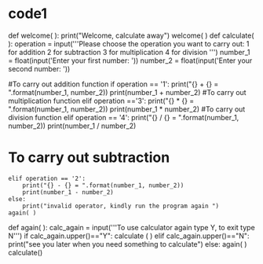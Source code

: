 # code1
def welcome( ):
        print("Welcome, calculate away")
welcome( )
def calculate( ):
    operation = input('''Please choose the operation you want to carry out:
    1 for addition
    2 for subtraction
    3 for multiplication
    4 for division
    ''')
    number_1 = float(input('Enter your first number: '))
    number_2 = float(input('Enter your second number: '))
    
#To carry out addition function
    if operation == '1': 
        print("{} + {} = ".format(number_1, number_2))
        print(number_1 + number_2)
#To carry out multiplication function
    elif operation =='3':
        print("{} * {} = ".format(number_1, number_2))
        print(number_1 * number_2)
#To carry out division function
    elif operation == '4':
        print("{} / {} = ".format(number_1, number_2))
        print(number_1 / number_2)
# To carry out subtraction
    elif operation == '2':
        print("{} - {} = ".format(number_1, number_2))
        print(number_1 - number_2)
    else:
        print("invalid operator, kindly run the program again ")
    again( )
        
def again( ):
    calc_again = input('''To use calculator again type Y, to exit type N''')
    if calc_again.upper()=="Y":
        calculate ( )
    elif calc_again.upper()=="N":
        print("see you later when you need something to calculate")
    else:
        again( )
calculate()
